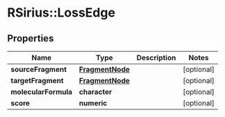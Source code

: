 # RSirius::LossEdge



## Properties
Name | Type | Description | Notes
------------ | ------------- | ------------- | -------------
**sourceFragment** | [**FragmentNode**](FragmentNode.md) |  | [optional] 
**targetFragment** | [**FragmentNode**](FragmentNode.md) |  | [optional] 
**molecularFormula** | **character** |  | [optional] 
**score** | **numeric** |  | [optional] 


